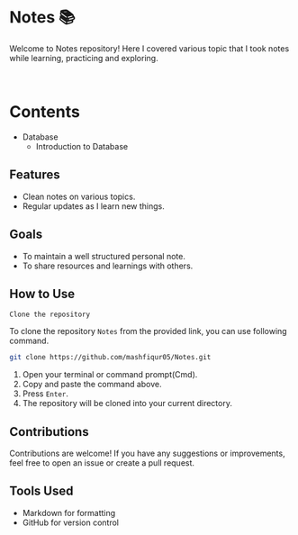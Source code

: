 # Notes 📚

Welcome to Notes repository! Here I covered various topic that I took notes while learning, practicing and exploring.

</br>

# Contents
-  Database
    - Introduction to Database


## Features
- Clean notes on various topics.
- Regular updates as I learn new things.

## Goals 
- To maintain a well structured personal note.
- To share resources and learnings with others.

## How to Use
``Clone the repository``

To clone the repository `Notes` from the provided link, you can use following command.
```bash
git clone https://github.com/mashfiqur05/Notes.git
```
1. Open your terminal or command prompt(Cmd).
2. Copy and paste the command above.
3. Press `Enter`.
4. The repository will be cloned into your current directory.


## Contributions
Contributions are welcome! If you have any suggestions or improvements, feel free to open an issue or create a pull request.

##  Tools Used
- Markdown for formatting
- GitHub for version control